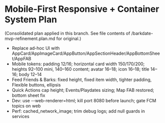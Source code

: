 # Mobile-First Responsive + Container System Plan

(Consolidated plan applied in this branch. See file contents of /barkdate-mvp-refinement.plan.md for original.)

- Replace ad-hoc UI with AppCard/AppImageCard/AppButton/AppSectionHeader/AppBottomSheet/AppFAB
- Mobile tokens: padding 12/16; horizontal card width 150/170/200; heights 92–100 mini, 140–160 content; avatar 16–18; icon 16–18; title 14–16; body 12–14
- Feed Friends & Barks: fixed height, fixed item width, tighter padding, Flexible buttons, ellipsis
- Quick Actions cap height; Events/Playdates sizing; Map FAB restored; bottom sheet fix
- Dev: use --web-renderer=html; kill port 8080 before launch; gate FCM topics on web
- Perf: cached_network_image; trim debug logs; add null guards in services


